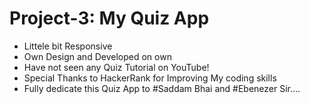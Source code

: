 # Project-3: My Quiz App
- Littele bit Responsive
- Own Design and Developed on own
- Have not seen any Quiz Tutorial on YouTube!
- Special Thanks to HackerRank for Improving My coding skills
- Fully dedicate this Quiz App to #Saddam Bhai and #Ebenezer Sir....
